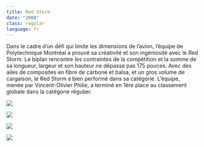 ```yaml
---
title: Red Storm
date: "2008"
class: regular
language: fr
---
```

Dans le cadre d’un défi qui limite les dimensions de l’avion, l’équipe de Polytechnique Montréal a prouvé sa créativité et son ingéniosité avec le Red Storm. Le biplan rencontre les contraintes de la compétition et la somme de sa longueur, largeur et son hauteur ne dépasse pas 175 pouces. Avec des ailes de composites en fibre de carbone et balsa, et un gros volume de cargaison, le Red Storm a bien performé dans sa catégorie. L’équipe, menée par Vincent-Olivier Philie, a terminé en 1ère place au classement globale dans la catégorie régulier.

![](https://res.cloudinary.com/decninixz/image/upload/v1595341017/Equipe_Red_Storm_hgflxi.jpg)

![](https://res.cloudinary.com/decninixz/image/upload/v1595341017/Red_Storm_05_wnwyuo.jpg)

![](https://res.cloudinary.com/decninixz/image/upload/v1595341017/Red_Storm_Victoire_odqrdn.jpg)

![](https://res.cloudinary.com/decninixz/image/upload/v1595341017/Red_Storm_02_emhyii.jpg)